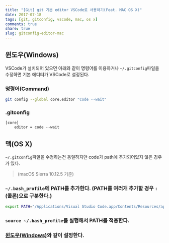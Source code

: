 ```yaml
---
title: "[Git] git 기본 editor VSCode로 사용하기(Feat. MAC OS X)"
date: 2017-07-18
tags: [git, gitconfig, vscode, mac, os x]
comments: true
share: true
slug: gitconfig-editor-mac
---
```


## 윈도우(Windows)

VSCode가 설치되어 있으면 아래와 같이 명령어를 이용하거나 `~/.gitconfig`파일을 수정하면 기본 에디터가 VSCode로 설정된다.

### 명령어(Command)

```sh
git config --global core.editor "code --wait"
```

### .gitconfig

```
[core]
    editor = code --wait
```

## 맥(OS X)

`~/.gitconfig`파일을 수정하는건 동일하지만 code가 path에 추가되어있지 않은 경우가 있다.

> (macOS Sierra 10.12.5 기준)

### `~/.bash_profile`에 PATH를 추가한다. (PATH를 여러개 추가할 경우 `:`(콜론)으로 구분한다.)

```sh
export PATH="/Applications/Visual Studio Code.app/Contents/Resources/app/bin:"
```

### `source ~/.bash_profile`를 실행해서 PATH를 적용한다.

### [윈도우(Windows)](#윈도우)와 같이 설정한다.
